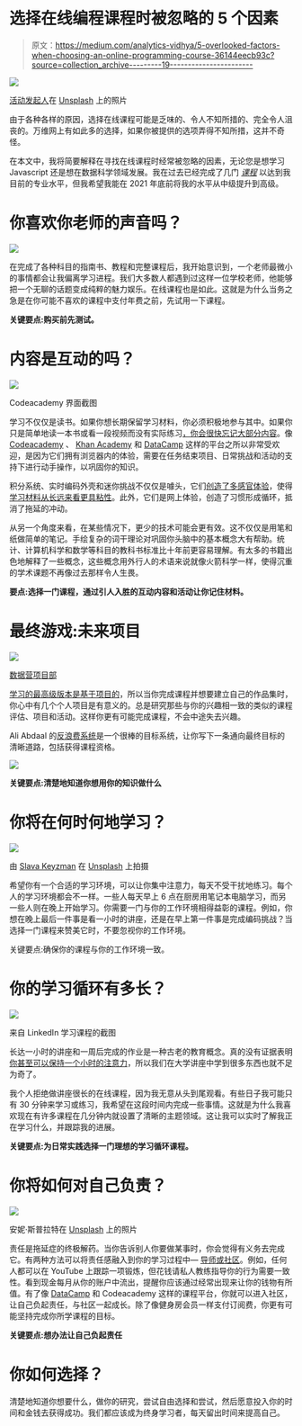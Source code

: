 # 选择在线编程课程时被忽略的 5 个因素

> 原文：<https://medium.com/analytics-vidhya/5-overlooked-factors-when-choosing-an-online-programming-course-36144eecb93c?source=collection_archive---------19----------------------->

![](img/d013d51d3cb7b19c20013277a95b65f5.png)

[活动发起人](https://unsplash.com/@campaign_creators?utm_source=unsplash&utm_medium=referral&utm_content=creditCopyText)在 [Unsplash](https://unsplash.com/?utm_source=unsplash&utm_medium=referral&utm_content=creditCopyText) 上的照片

由于各种各样的原因，选择在线课程可能是乏味的、令人不知所措的、完全令人沮丧的。万维网上有如此多的选择，如果你被提供的选项弄得不知所措，这并不奇怪。

在本文中，我将简要解释在寻找在线课程时经常被忽略的因素，无论您是想学习 Javascript 还是想在数据科学领域发展。我在过去已经完成了几门 [*课程*](https://365datascience.pxf.io/YrDOB) 以达到我目前的专业水平，但我希望我能在 2021 年底前将我的水平从中级提升到高级。

# 你喜欢你老师的声音吗？

![](img/1f10df184de3abefe5d6e89a6e8341e5.png)

在完成了各种科目的指南书、教程和完整课程后，我开始意识到，一个老师最微小的事情都会让我偏离学习进程。我们大多数人都遇到过这样一位学校老师，他能够把一个无聊的话题变成纯粹的魅力娱乐。在线课程也是如此。这就是为什么当务之急是在你可能不喜欢的课程中支付年费之前，先试用一下课程。

**关键要点:购买前先测试。**

# 内容是互动的吗？

![](img/19ef44f5e1d5ea13affe53f584ed6f47.png)

Codeacademy 界面截图

学习不仅仅是读书。如果你想长期保留学习材料，你必须积极地参与其中。如果你只是简单地读一本书或看一段视频而没有实际练习[，你会很快忘记大部分内容](https://www.psychotactics.com/art-retain-learning/)。像 [Codeacademy](https://www.codecademy.com/pricing) 、 [Khan Academy](https://www.khanacademy.org/computing/computer-programming/) 和 [DataCamp](https://www.datacamp.com?tap_a=5644-dce66f&tap_s=1243242-e9a1cb&utm_medium=affiliate&utm_source=seyiagboola) 这样的平台之所以非常受欢迎，是因为它们拥有浏览器内的体验，需要在任务结束项目、日常挑战和活动的支持下进行动手操作，以巩固你的知识。

积分系统、实时编码外壳和迷你挑战不仅仅是噱头，它们[创造了多感官体验](https://www.verywellmind.com/great-ways-to-improve-your-memory-2795356)，使得[学习材料从长远来看更具粘性](https://amzn.to/35vpaiK)。此外，它们是网上体验，创造了习惯形成循环，抵消了拖延的冲动。

从另一个角度来看，在某些情况下，更少的技术可能会更有效。这不仅仅是用笔和纸做简单的笔记。手绘复杂的词干理论对巩固你头脑中的基本概念大有帮助。统计、计算机科学和数学等科目的教科书标准比十年前更容易理解。有太多的书籍出色地解释了一些概念，这些概念用外行人的术语来说就像火箭科学一样，使得沉重的学术课题不再像过去那样令人生畏。

**要点:选择一门课程，通过引人入胜的互动内容和活动让你记住材料。**

# 最终游戏:未来项目

![](img/6466dca0fed9ab82d44c7d6ba2766339.png)

[数据营项目部](https://www.datacamp.com?tap_a=5644-dce66f&tap_s=1243242-e9a1cb&utm_medium=affiliate&utm_source=seyiagboola)

[学习的最高级版本是基于项目的](https://amzn.to/3i2gju0)，所以当你完成课程并想要建立自己的作品集时，你心中有几个个人项目是有意义的。总是研究那些与你的兴趣相一致的类似的课程评估、项目和活动。这样你更有可能完成课程，不会中途失去兴趣。

Ali Abdaal 的[反浪费系统](https://www.notion.so/Ali-s-2020-Annual-Review-Template-3d47f8fdebba4e35a4208a68380d097d)是一个很棒的目标系统，让你写下一条通向最终目标的清晰道路，包括获得课程资格。

![](img/7c081284336129b5b82b6351bbf5637d.png)

**关键要点:清楚地知道你想用你的知识做什么**

# 你将在何时何地学习？

![](img/97d55563afb00d59471d0c2a23cb9ea1.png)

由 [Slava Keyzman](https://unsplash.com/@slavakm?utm_source=unsplash&utm_medium=referral&utm_content=creditCopyText) 在 [Unsplash](https://unsplash.com/?utm_source=unsplash&utm_medium=referral&utm_content=creditCopyText) 上拍摄

希望你有一个合适的学习环境，可以让你集中注意力，每天不受干扰地练习。每个人的学习环境都会不一样。一些人每天早上 6 点在厨房用笔记本电脑学习，而另一些人则在晚上开始学习。你需要一门与你的工作环境相得益彰的课程。例如，你想在晚上最后一件事是看一小时的讲座，还是在早上第一件事是完成编码挑战？当选择一门课程来赞美它时，不要忽视你的工作环境。

关键要点:确保你的课程与你的工作环境一致。

# 你的学习循环有多长？

![](img/66e688c8a1a32fde5bdc60dc4e25a3ff.png)

来自 LinkedIn 学习课程的截图

长达一小时的讲座和一周后完成的作业是一种古老的教育概念。真的没有证据表明[你甚至可以保持一个小时的注意力](https://www.theatlantic.com/business/archive/2014/09/science-tells-you-how-many-minutes-should-you-take-a-break-for-work-17/380369/)，所以我们在大学讲座中学到很多东西也就不足为奇了。

我个人拒绝做讲座很长的在线课程，因为我无意从头到尾观看。有些日子我可能只有 30 分钟来学习或练习，我希望在这段时间内完成一些事情。这就是为什么我喜欢现在有许多课程在几分钟内就设置了清晰的主题领域。这让我可以实时了解我正在学习什么，并跟踪我的进展。

**关键要点:为日常实践选择一门理想的学习循环课程。**

# 你将如何对自己负责？

![](img/b2ed42d076fedcdce59dec5784c9c312.png)

安妮·斯普拉特在 [Unsplash](https://unsplash.com/?utm_source=unsplash&utm_medium=referral&utm_content=creditCopyText) 上的照片

责任是拖延症的终极解药。当你告诉别人你要做某事时，你会觉得有义务去完成它。有两种方法可以将责任感融入到你的学习过程中— [导师或社区](https://amzn.to/3i3pURg)。例如，任何人都可以在 YouTube 上跟踪一项锻炼，但花钱请私人教练指导你的行为需要一致性。看到现金每月从你的账户中流出，提醒你应该通过经常出现来让你的钱物有所值。有了像 [DataCamp](https://www.datacamp.com?tap_a=5644-dce66f&tap_s=1243242-e9a1cb&utm_medium=affiliate&utm_source=seyiagboola) 和 Codeacademy 这样的课程平台，你就可以进入社区，让自己负起责任，与社区一起成长。除了像健身房会员一样支付订阅费，你更有可能坚持完成你所学课程的目标。

**关键要点:想办法让自己负起责任**

# 你如何选择？

清楚地知道你想要什么，做你的研究，尝试自由选择和尝试，然后愿意投入你的时间和金钱去获得成功。我们都应该成为终身学习者，每天留出时间来提高自己。